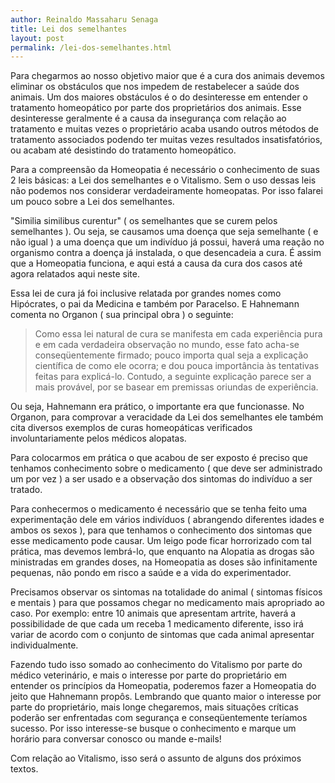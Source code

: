 ```yaml
---
author: Reinaldo Massaharu Senaga
title: Lei dos semelhantes
layout: post
permalink: /lei-dos-semelhantes.html
---
```


Para chegarmos ao nosso objetivo maior que é a cura dos animais devemos eliminar os obstáculos que nos impedem 
de restabelecer a saúde dos animais. Um dos maiores obstáculos é o do desinteresse em entender o tratamento 
homeopático por parte dos proprietários dos animais. Esse desinteresse geralmente é a causa da insegurança com 
relação ao tratamento e muitas vezes o proprietário acaba usando outros métodos de tratamento associados podendo 
ter muitas vezes resultados insatisfatórios, ou acabam até desistindo do tratamento homeopático.   

Para a compreensão da Homeopatia é necessário o conhecimento de suas 2 leis básicas: a Lei dos semelhantes e o 
Vitalismo. Sem o uso dessas leis não podemos nos considerar verdadeiramente homeopatas. Por isso falarei um pouco 
sobre a Lei dos semelhantes.

"Similia similibus curentur" ( os semelhantes que se curem pelos semelhantes ). Ou seja, se causamos uma doença 
que seja semelhante ( e não igual ) a uma doença que um indivíduo já possui, haverá uma reação no organismo contra 
a doença já instalada, o que desencadeia a cura. É assim que a Homeopatia funciona, e aqui está a causa da cura dos 
casos até agora relatados aqui neste site.

Essa lei de cura já foi inclusive relatada por grandes nomes como Hipócrates, o pai da Medicina e também por Paracelso. 
E Hahnemann comenta no Organon ( sua principal obra ) o seguinte:

> Como essa lei natural de cura se manifesta em cada experiência pura e em cada verdadeira observação no mundo, esse 
> fato acha-se conseqüentemente firmado; pouco importa qual seja a explicação científica de como ele ocorra; e dou pouca 
> importância às tentativas feitas para explicá-lo. Contudo, a seguinte explicação parece ser a mais provável, por se 
> basear em premissas oriundas de experiência. 

Ou seja, Hahnemann era prático, o importante era que funcionasse. No Organon, para comprovar a veracidade da Lei dos 
semelhantes ele também cita diversos exemplos de curas homeopáticas verificados involuntariamente pelos médicos 
alopatas.

Para colocarmos em prática o que acabou de ser exposto é preciso que tenhamos  conhecimento sobre o medicamento 
( que  deve ser administrado um por vez ) a ser usado e a observação dos sintomas do indivíduo a ser tratado.

Para conhecermos o medicamento é necessário que se tenha feito uma experimentação dele em vários indivíduos ( 
abrangendo diferentes idades e ambos os sexos ), para que tenhamos o  conhecimento dos sintomas que esse medicamento 
pode causar. Um leigo pode ficar horrorizado com tal prática, mas devemos lembrá-lo, que enquanto na Alopatia as 
drogas são ministradas em grandes doses, na Homeopatia as doses são infinitamente pequenas, não pondo em risco a 
saúde e a vida do experimentador.

Precisamos observar os sintomas na totalidade do animal ( sintomas físicos e mentais ) para que possamos chegar no
medicamento mais apropriado ao caso. Por exemplo: entre 10 animais que apresentam artrite, haverá a possibilidade de 
que cada um receba 1 medicamento diferente, isso irá variar de acordo com o conjunto de sintomas que cada animal 
apresentar individualmente.

Fazendo tudo isso somado ao conhecimento do Vitalismo por parte do médico veterinário, e mais o interesse por parte 
do proprietário em entender os princípios da Homeopatia, poderemos fazer a Homeopatia do jeito que Hahnemann propôs. 
Lembrando que quanto maior o interesse por parte do proprietário, mais longe chegaremos, mais situações críticas poderão 
ser enfrentadas com segurança e conseqüentemente teríamos sucesso. Por isso interesse-se busque o conhecimento e 
marque um horário para conversar conosco ou mande e-mails!

Com relação ao Vitalismo, isso será o assunto de alguns dos próximos textos.


